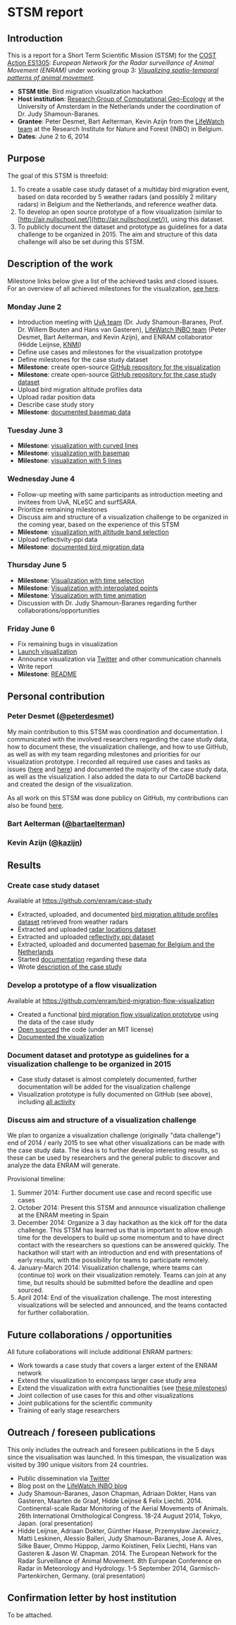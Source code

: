# STSM report

## Introduction

This is a report for a Short Term Scientific Mission (STSM) for the [COST Action ES1305](http://www.cost.eu/domains_actions/essem/Actions/ES1305): *European Network for the Radar surveillance of Animal Movement (ENRAM)* under working group 3: *[Visualizing spatio-temporal patterns of animal movement](www.enram.eu/working-group-3/)*.

* **STSM title**: Bird migration visualization hackathon
* **Host institution**: [Research Group of Computational Geo-Ecology](http://ibed.uva.nl/research/research-groups/research-groups/research-groups/content/folder/computational-geo-ecology/computational-geo-ecology.html) at the University of Amsterdam in the Netherlands under the coordination of Dr. Judy Shamoun-Baranes.
* **Grantee**: Peter Desmet, Bart Aelterman, Kevin Azijn from the [LifeWatch team](http://lifewatch.inbo.be) at the Research Institute for Nature and Forest (INBO) in Belgium.
* **Dates**: June 2 to 6, 2014

## Purpose

The goal of this STSM is threefold:

1. To create a usable case study dataset of a multiday bird migration event, based on data recorded by 5 weather radars (and possibly 2 military radars) in Belgium and the Netherlands, and reference weather data.
2. To develop an open source prototype of a flow visualization (similar to [http://air.nullschool.net/](http://air.nullschool.net/)), using this dataset.
3. To publicly document the dataset and prototype as guidelines for a data challenge to be organized in 2015. The aim and structure of this data challenge will also be set during this STSM.

## Description of the work

Milestone links below give a list of the achieved tasks and closed issues. For an overview of all achieved milestones for the visualization, [see here](https://github.com/enram/bird-migration-flow-visualization/issues/milestones?state=closed).

### Monday June 2

* Introduction meeting with [UvA team](http://ibed.uva.nl/research/research-groups/research-groups/research-groups/content/folder/computational-geo-ecology/computational-geo-ecology.html) (Dr. Judy Shamoun-Baranes, Prof. Dr. Willem Bouten and Hans van Gasteren), [LifeWatch INBO team](http://http://lifewatch.inbo.be) (Peter Desmet, Bart Aelterman, and Kevin Azijn), and ENRAM collaborator (Hidde Leijnse, [KNMI](http://www.knmi.nl))  
* Define use cases and milestones for the visualization prototype
* Define milestones for the case study dataset
* **Milestone**: create open-source [GitHub repository for the visualization](https://github.com/enram/bird-migration-flow-visualization/)
* **Milestone**: create open-source [GitHub repository for the case study dataset](https://github.com/enram/case-study)
* Upload bird migration altitude profiles data
* Upload radar position data
* Describe case study story
* **Milestone**: [documented basemap data](https://github.com/enram/bird-migration-flow-visualization/issues?milestone=4&state=closed)

### Tuesday June 3

* **Milestone**: [visualization with curved lines](https://github.com/enram/bird-migration-flow-visualization/issues?milestone=9&state=closed)
* **Milestone**: [visualization with basemap](https://github.com/enram/bird-migration-flow-visualization/issues?milestone=3&state=closed)
* **Milestone**: [visualization with 5 lines](https://github.com/enram/bird-migration-flow-visualization/issues?milestone=1&state=closed)

### Wednesday June 4

* Follow-up meeting with same participants as introduction meeting and invitees from UvA, NLeSC and surfSARA.
* Prioritize remaining milestones
* Discuss aim and structure of a visualization challenge to be organized in the coming year, based on the experience of this STSM
* **Milestone**: [visualization with altitude band selection](https://github.com/enram/bird-migration-flow-visualization/issues?milestone=2&state=closed)
* Upload reflectivity-ppi data
* **Milestone**: [documented bird migration data](https://github.com/enram/case-study/issues?milestone=1&state=closed)

### Thursday June 5

* **Milestone**: [Visualization with time selection](https://github.com/enram/bird-migration-flow-visualization/issues?milestone=7&state=closed)
* **Milestone**: [Visualization with interpolated points](https://github.com/enram/bird-migration-flow-visualization/issues?milestone=8&state=closed)
* **Milestone**: [Visualization with time animation](https://github.com/enram/bird-migration-flow-visualization/issues?milestone=13&state=closed)
* Discussion with Dr. Judy Shamoun-Baranes regarding further collaborations/opportunities

### Friday June 6

* Fix remaining bugs in visualization
* [Launch visualization](http://enram.github.io/bird-migration-flow-visualization/viz/)
* Announce visualization via [Twitter](https://twitter.com/lifewatchinbo/status/474850448839802880) and other communication channels
* Write report
* **Milestone**: [README](https://github.com/enram/bird-migration-flow-visualization/issues?milestone=6&state=closed)

## Personal contribution

### Peter Desmet ([@peterdesmet](https://twitter.com/peterdesmet))

My main contribution to this STSM was coordination and documentation. I communicated with the involved researchers regarding the case study data, how to document these, the visualization challenge, and how to use GitHub, as well as with my team regarding milestones and priorities for our visualization prototype. I recorded all required use cases and tasks as issues ([here](https://github.com/enram/bird-migration-flow-visualization/issues/created_by/peterdesmet?state=closed) and [here](https://github.com/enram/case-study/issues/created_by/peterdesmet?state=closed)) and documented the majority of the case study data, as well as the visualization. I also added the data to our CartoDB backend and created the design of the visualization.

As all work on this STSM was done publicy on GitHub, my contributions can also be found [here](https://github.com/peterdesmet?tab=contributions&from=2014-06-02&to=2014-06-06#contribution-activity).

### Bart Aelterman ([@bartaelterman](https://twitter.com/bartaelterman))

### Kevin Azijn ([@kazijn](https://twitter.com/kazijn))

## Results

### Create case study dataset

Available at <https://github.com/enram/case-study>

* Extracted, uploaded, and documented [bird migration altitude profiles dataset](https://github.com/enram/case-study/tree/master/data/bird-migration-altitude-profiles) retrieved from weather radars
* Extracted and uploaded [radar locations dataset](https://github.com/enram/case-study/blob/master/data/radars/radars.geojson)
* Extracted and uploaded [reflectivity ppi dataset](https://github.com/enram/case-study/tree/master/data/reflectivity-ppi)
* Extracted, uploaded and documented [basemap for Belgium and the Netherlands](data/basemap)
* Started [documentation](https://github.com/enram/case-study/blob/master/data/README.md) regarding these data
* Wrote [description of the case study](https://github.com/enram/case-study/blob/master/documentation/story.md)

### Develop a prototype of a flow visualization

Available at <https://github.com/enram/bird-migration-flow-visualization>

* Created a functional [bird migration flow visualization prototype](http://enram.github.io/bird-migration-flow-visualization/viz/) using the data of the case study
* [Open sourced](https://github.com/enram/bird-migration-flow-visualization) the code (under an MIT license)
* [Documented the visualization](https://github.com/enram/bird-migration-flow-visualization/blob/master/README.md)

### Document dataset and prototype as guidelines for a visualization challenge to be organized in 2015

* Case study dataset is almost completely documented, further documentation will be added for the visualization challenge
* Visualization prototype is fully documented on GitHub (see above), including [all activity](https://github.com/enram/bird-migration-flow-visualization/commits/master)

### Discuss aim and structure of a visualization challenge

We plan to organize a visualization challenge (originally "data challenge") end of 2014 / early 2015 to see what other visualizations can be made with the case study data. The idea is to further develop interesting results, so these can be used by researchers and the general public to discover and analyze the data ENRAM will generate.

Provisional timeline:

1. Summer 2014: Further document use case and record specific use cases
2. October 2014: Present this STSM and announce visualization challenge at the ENRAM meeting in Spain
3. December 2014: Organize a 3 day hackathon as the kick off for the data challenge. This STSM has learned us that is important to allow enough time for the developers to build up some momentum and to have direct contact with the researchers so questions can be answered quickly. The hackathon will start with an introduction and end with presentations of early results, with the possibility for teams to participate remotely.
4. January-March 2014: Visualization challenge, where teams can (continue to) work on their visualization remotely. Teams can join at any time, but results should be submitted before the deadline and open sourced.
5. April 2014: End of the visualization challenge. The most interesting visualizations will be selected and announced, and the teams contacted for further collaboration.

## Future collaborations / opportunities

All future collaborations will include additional ENRAM partners:

* Work towards a case study that covers a larger extent of the ENRAM network
* Extend the visualization to encompass larger case study area
* Extend the visualization with extra functionalities (see [these milestones](https://github.com/enram/bird-migration-flow-visualization/issues/milestones?with_issues=no))
* Joint collection of use cases for this and other visualizations
* Joint publications for the scientific community
* Training of early stage researchers

## Outreach / foreseen publications

This only includes the outreach and foreseen publications in the 5 days since the visualisation was launched. In this timespan, the visualization was visited by 390 unique visitors from 24 countries.

* Public dissemination via [Twitter](https://twitter.com/cost_enram)
* Blog post on the [LifeWatch INBO blog](http://lifewatch.inbo.be/blog/posts/bird-migration-flow-visualization.html)
* Judy Shamoun-Baranes, Jason Chapman, Adriaan Dokter, Hans van Gasteren, Maarten de Graaf, Hidde Leijnse & Felix Liechti. 2014. Continental-scale Radar Monitoring of the Aerial Movements of Animals. 26th International Ornithological Congress. 18-24 August 2014, Tokyo, Japan. (oral presentation) 
* Hidde Leijnse, Adriaan Dokter, Günther Haase, Przemysław Jacewicz, Matti Leskinen, Alessio Balleri, Judy Shamoun-Baranes, Jose A. Alves, Silke Bauer, Ommo Hüppop, Jarmo Koistinen, Felix Liechti, Hans van Gasteren & Jason W. Chapman. 2014. The European Network for the Radar Surveillance of Animal Movement. 8th European Conference on Radar in Meteorology and Hydrology. 1-5 September 2014, Garmisch-Partenkirchen, Germany. (oral presentation)

## Confirmation letter by host institution

To be attached.
